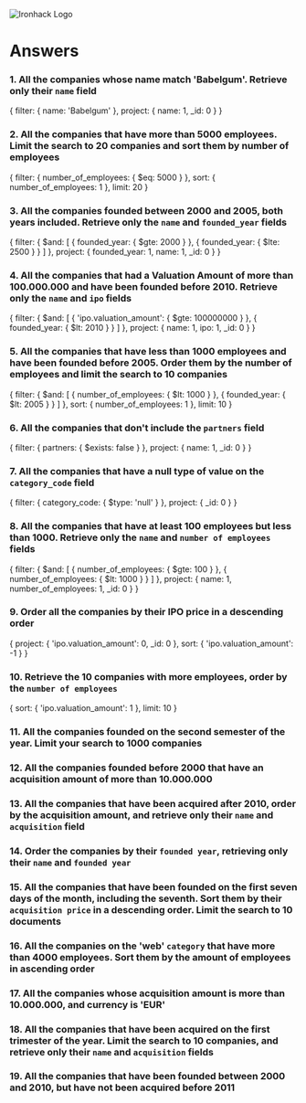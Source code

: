 ![Ironhack Logo](https://i.imgur.com/1QgrNNw.png)

# Answers

### 1. All the companies whose name match 'Babelgum'. Retrieve only their `name` field

{
 filter: {
  name: 'Babelgum'
 },
 project: {
  name: 1,
  _id: 0
 }
}

### 2. All the companies that have more than 5000 employees. Limit the search to 20 companies and sort them by **number of employees**

{
 filter: {
  number_of_employees: {
   $eq: 5000
  }
 },
 sort: {
  number_of_employees: 1
 },
 limit: 20
}

### 3. All the companies founded between 2000 and 2005, both years included. Retrieve only the `name` and `founded_year` fields

{
 filter: {
  $and: [
   {
    founded_year: {
     $gte: 2000
    }
   },
   {
    founded_year: {
     $lte: 2500
    }
   }
  ]
 },
 project: {
  founded_year: 1,
  name: 1,
  _id: 0
 }
}

### 4. All the companies that had a Valuation Amount of more than 100.000.000 and have been founded before 2010. Retrieve only the `name` and `ipo` fields

{
 filter: {
  $and: [
   {
    'ipo.valuation_amount': {
     $gte: 100000000
    }
   },
   {
    founded_year: {
     $lt: 2010
    }
   }
  ]
 },
 project: {
  name: 1,
  ipo: 1,
  _id: 0
 }
}

### 5. All the companies that have less than 1000 employees and have been founded before 2005. Order them by the number of employees and limit the search to 10 companies

{
 filter: {
  $and: [
   {
    number_of_employees: {
     $lt: 1000
    }
   },
   {
    founded_year: {
     $lt: 2005
    }
   }
  ]
 },
 sort: {
  number_of_employees: 1
 },
 limit: 10
}

### 6. All the companies that don't include the `partners` field

{
 filter: {
  partners: {
   $exists: false
  }
 },
 project: {
  name: 1,
  _id: 0
 }
}

### 7. All the companies that have a null type of value on the `category_code` field

{
 filter: {
  category_code: {
   $type: 'null'
  }
 },
 project: {
  _id: 0
 }
}

### 8. All the companies that have at least 100 employees but less than 1000. Retrieve only the `name` and `number of employees` fields

{
 filter: {
  $and: [
   {
    number_of_employees: {
     $gte: 100
    }
   },
   {
    number_of_employees: {
     $lt: 1000
    }
   }
  ]
 },
 project: {
  name: 1,
  number_of_employees: 1,
  _id: 0
 }
}

### 9. Order all the companies by their IPO price in a descending order

{
 project: {
  'ipo.valuation_amount': 0,
  _id: 0
 },
 sort: {
  'ipo.valuation_amount': -1
 }
}

### 10. Retrieve the 10 companies with more employees, order by the `number of employees`

{
 sort: {
  'ipo.valuation_amount': 1
 },
 limit: 10
}

### 11. All the companies founded on the second semester of the year. Limit your search to 1000 companies

<!-- Your Code Goes Here -->

### 12. All the companies founded before 2000 that have an acquisition amount of more than 10.000.000

<!-- Your Code Goes Here -->

### 13. All the companies that have been acquired after 2010, order by the acquisition amount, and retrieve only their `name` and `acquisition` field

<!-- Your Code Goes Here -->

### 14. Order the companies by their `founded year`, retrieving only their `name` and `founded year`

<!-- Your Code Goes Here -->

### 15. All the companies that have been founded on the first seven days of the month, including the seventh. Sort them by their `acquisition price` in a descending order. Limit the search to 10 documents

<!-- Your Code Goes Here -->

### 16. All the companies on the 'web' `category` that have more than 4000 employees. Sort them by the amount of employees in ascending order

<!-- Your Code Goes Here -->

### 17. All the companies whose acquisition amount is more than 10.000.000, and currency is 'EUR'

<!-- Your Code Goes Here -->

### 18. All the companies that have been acquired on the first trimester of the year. Limit the search to 10 companies, and retrieve only their `name` and `acquisition` fields

<!-- Your Code Goes Here -->

### 19. All the companies that have been founded between 2000 and 2010, but have not been acquired before 2011

<!-- Your Code Goes Here -->
